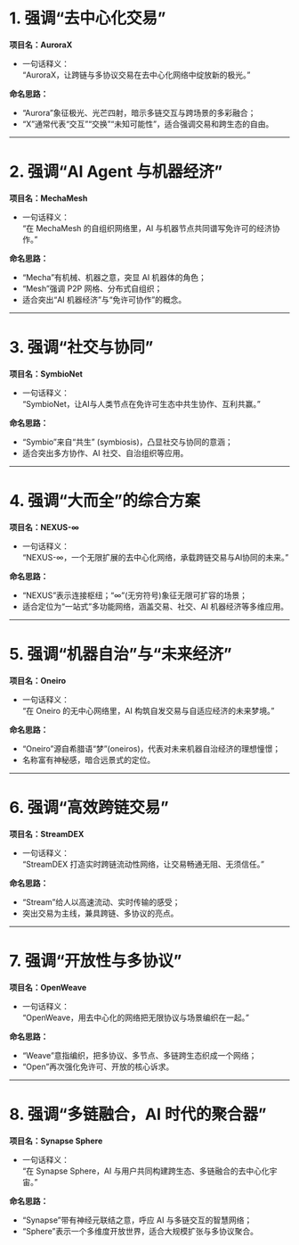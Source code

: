 # 1. 强调“去中心化交易”

**项目名：AuroraX**

- 一句话释义：  
  “AuroraX，让跨链与多协议交易在去中心化网络中绽放新的极光。”

**命名思路：**

- “Aurora”象征极光、光芒四射，暗示多链交互与跨场景的多彩融合；
- “X”通常代表“交互”“交换”“未知可能性”，适合强调交易和跨生态的自由。

---

# 2. 强调“AI Agent 与机器经济”

**项目名：MechaMesh**

- 一句话释义：  
  “在 MechaMesh 的自组织网络里，AI 与机器节点共同谱写免许可的经济协作。”

**命名思路：**

- “Mecha”有机械、机器之意，突显 AI 机器体的角色；
- “Mesh”强调 P2P 网格、分布式自组织；
- 适合突出“AI 机器经济”与“免许可协作”的概念。

---

# 3. 强调“社交与协同”

**项目名：SymbioNet**

- 一句话释义：  
  “SymbioNet，让AI与人类节点在免许可生态中共生协作、互利共赢。”

**命名思路：**

- “Symbio”来自“共生” (symbiosis)，凸显社交与协同的意涵；
- 适合突出多方协作、AI 社交、自治组织等应用。

---

# 4. 强调“大而全”的综合方案

**项目名：NEXUS-∞**

- 一句话释义：  
  “NEXUS-∞，一个无限扩展的去中心化网络，承载跨链交易与AI协同的未来。”

**命名思路：**

- “NEXUS”表示连接枢纽；“∞”(无穷符号)象征无限可扩容的场景；
- 适合定位为“一站式”多功能网络，涵盖交易、社交、AI 机器经济等多维应用。

---

# 5. 强调“机器自治”与“未来经济”

**项目名：Oneiro**

- 一句话释义：  
  “在 Oneiro 的无中心网络里，AI 构筑自发交易与自适应经济的未来梦境。”

**命名思路：**

- “Oneiro”源自希腊语“梦”(oneiros)，代表对未来机器自治经济的理想憧憬；
- 名称富有神秘感，暗合远景式的定位。

---

# 6. 强调“高效跨链交易”

**项目名：StreamDEX**

- 一句话释义：  
  “StreamDEX 打造实时跨链流动性网络，让交易畅通无阻、无须信任。”

**命名思路：**

- “Stream”给人以高速流动、实时传输的感受；
- 突出交易为主线，兼具跨链、多协议的亮点。

---

# 7. 强调“开放性与多协议”

**项目名：OpenWeave**

- 一句话释义：  
  “OpenWeave，用去中心化的网络把无限协议与场景编织在一起。”

**命名思路：**

- “Weave”意指编织，把多协议、多节点、多链跨生态织成一个网络；
- “Open”再次强化免许可、开放的核心诉求。

---

# 8. 强调“多链融合，AI 时代的聚合器”

**项目名：Synapse Sphere**

- 一句话释义：  
  “在 Synapse Sphere，AI 与用户共同构建跨生态、多链融合的去中心化宇宙。”

**命名思路：**

- “Synapse”带有神经元联结之意，呼应 AI 与多链交互的智慧网络；
- “Sphere”表示一个多维度开放世界，适合大规模扩张与多协议聚合。